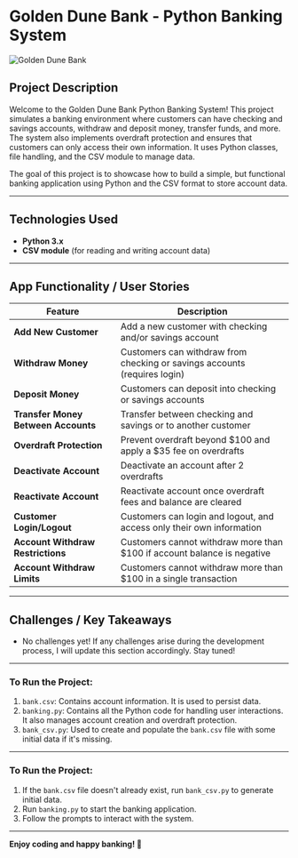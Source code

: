 # Golden Dune Bank - Python Banking System

![Golden Dune Bank](/project/python_banking/Golden%20Dune%20Bank%20(3).png)






## Project Description

Welcome to the Golden Dune Bank Python Banking System! This project simulates a banking environment where customers can have checking and savings accounts, withdraw and deposit money, transfer funds, and more. The system also implements overdraft protection and ensures that customers can only access their own information. It uses Python classes, file handling, and the CSV module to manage data.

The goal of this project is to showcase how to build a simple, but functional banking application using Python and the CSV format to store account data.

---

## Technologies Used
- **Python 3.x**  
- **CSV module** (for reading and writing account data)
---

## App Functionality / User Stories
| Feature                          | Description |
|-----------------------------------|-------------|
| **Add New Customer**              | Add a new customer with checking and/or savings account |
| **Withdraw Money**                | Customers can withdraw from checking or savings accounts (requires login) |
| **Deposit Money**                 | Customers can deposit into checking or savings accounts |
| **Transfer Money Between Accounts** | Transfer between checking and savings or to another customer |
| **Overdraft Protection**          | Prevent overdraft beyond $100 and apply a $35 fee on overdrafts |
| **Deactivate Account**            | Deactivate an account after 2 overdrafts |
| **Reactivate Account**            | Reactivate account once overdraft fees and balance are cleared |
| **Customer Login/Logout**         | Customers can login and logout, and access only their own information |
| **Account Withdraw Restrictions** | Customers cannot withdraw more than $100 if account balance is negative |
| **Account Withdraw Limits**       | Customers cannot withdraw more than $100 in a single transaction |


---

## Challenges / Key Takeaways
- No challenges yet! If any challenges arise during the development process, I will update this section accordingly. Stay tuned!


---
### To Run the Project:

1. `bank.csv`: Contains account information. It is used to persist data.
2. `banking.py`: Contains all the Python code for handling user interactions. It also manages account creation and overdraft protection.
3. `bank_csv.py`: Used to create and populate the `bank.csv` file with some initial data if it's missing.

---

### To Run the Project:

1. If the `bank.csv` file doesn't already exist, run `bank_csv.py` to generate initial data.
2. Run `banking.py` to start the banking application.
3. Follow the prompts to interact with the system.
---
**Enjoy coding and happy banking! 💸**

